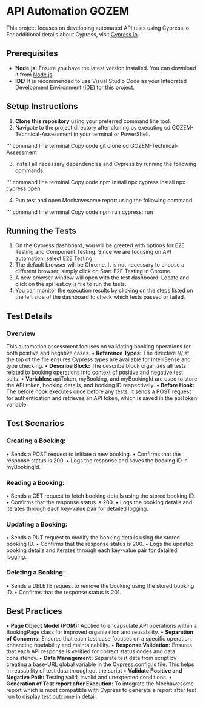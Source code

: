 # API Automation GOZEM

This project focuses on developing automated API tests using Cypress.io. For additional details about Cypress, visit [Cypress.io](https://www.cypress.io).

## Prerequisites

- **Node.js:** Ensure you have the latest version installed. You can download it from [Node.js](https://nodejs.org/).
- **IDE:** It is recommended to use Visual Studio Code as your Integrated Development Environment (IDE) for this project.

## Setup Instructions

1. **Clone this repository** using your preferred command line tool.
2. Navigate to the project directory after cloning by executing cd GOZEM-Technical-Assessment in your terminal or PowerShell.
   
''' command line terminal
Copy code
git clone <repository-url>
cd GOZEM-Technical-Assessment

3.	Install all necessary dependencies and Cypress by running the following commands:

''' command line terminal
Copy code
npm install
npx cypress install
npx cypress open

4.	Run test and open Mochawesome report using the following command:

''' command line terminal
Copy code
npm run cypress: run

## Running the Tests
1.	On the Cypress dashboard, you will be greeted with options for E2E Testing and Component Testing. Since we are focusing on API automation, select E2E Testing.
2.	The default browser will be Chrome. It is not necessary to choose a different browser; simply click on Start E2E Testing in Chrome.
3.	A new browser window will open with the test dashboard. Locate and click on the apiTest.cy.js file to run the tests.
4.	You can monitor the execution results by clicking on the steps listed on the left side of the dashboard to check which tests passed or failed.

## Test Details
### Overview
This automation assessment focuses on validating booking operations for both positive and negative cases.
•	**Reference Types:** The directive /// <reference types="cypress" /> at the top of the file ensures Cypress types are available for IntelliSense and type checking.
•	**Describe Block:** The describe block organizes all tests related to booking operations into context of positive and negative test suits.
•	**Variables:** apiToken, myBooking, and myBookingId are used to store the API token, booking details, and booking ID respectively.
•	**Before Hook:** The before hook executes once before any tests. It sends a POST request for authentication and retrieves an API token, which is saved in the apiToken variable.

## Test Scenarios
### Creating a Booking:
•	Sends a POST request to initiate a new booking.
•	Confirms that the response status is 200.
•	Logs the response and saves the booking ID in myBookingId.
### Reading a Booking:
•	Sends a GET request to fetch booking details using the stored booking ID.
•	Confirms that the response status is 200.
•	Logs the booking details and iterates through each key-value pair for detailed logging.
### Updating a Booking:
•	Sends a PUT request to modify the booking details using the stored booking ID.
•	Confirms that the response status is 200.
•	Logs the updated booking details and iterates through each key-value pair for detailed logging.
### Deleting a Booking:
•	Sends a DELETE request to remove the booking using the stored booking ID.
•	Confirms that the response status is 201.

## Best Practices
•	**Page Object Model (POM):** Applied to encapsulate API operations within a BookingPage class for improved organization and reusability.
•	**Separation of Concerns:** Ensures that each test case focuses on a specific operation, enhancing readability and maintainability.
•	**Response Validation:** Ensures that each API response is verified for correct status codes and data consistency.
•	**Data Management:** Separate test data from script by creating a base-URL global variable in the Cypress.config.js file. This helps in reusability of test data throughout the script
•	**Validate Positive and Negative Path:** Testing valid, invalid and unexpected conditions.
•  **Generation of Test report after Execution**: To integrate the Mochawesome report which is most compatible with Cypress to generate a report after test run to display test outcome in detail.



